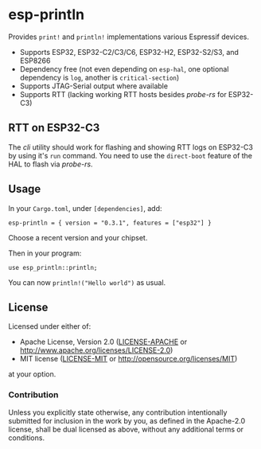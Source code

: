 # esp-println

Provides `print!` and `println!` implementations various Espressif devices.

- Supports ESP32, ESP32-C2/C3/C6, ESP32-H2, ESP32-S2/S3, and ESP8266
- Dependency free (not even depending on `esp-hal`, one optional dependency is `log`, another is `critical-section`)
- Supports JTAG-Serial output where available
- Supports RTT (lacking working RTT hosts besides _probe-rs_ for ESP32-C3)

## RTT on ESP32-C3

The _cli_ utility should work for flashing and showing RTT logs on ESP32-C3 by using it's `run` command.
You need to use the `direct-boot` feature of the HAL to flash via _probe-rs_.

## Usage

In your `Cargo.toml`, under `[dependencies]`, add:

```
esp-println = { version = "0.3.1", features = ["esp32"] }
```

Choose a recent version and your chipset.

Then in your program:

```
use esp_println::println;
```

You can now `println!("Hello world")` as usual.


## License

Licensed under either of:

- Apache License, Version 2.0 ([LICENSE-APACHE](LICENSE-APACHE) or http://www.apache.org/licenses/LICENSE-2.0)
- MIT license ([LICENSE-MIT](LICENSE-MIT) or http://opensource.org/licenses/MIT)

at your option.

### Contribution

Unless you explicitly state otherwise, any contribution intentionally submitted for inclusion in
the work by you, as defined in the Apache-2.0 license, shall be dual licensed as above, without
any additional terms or conditions.
